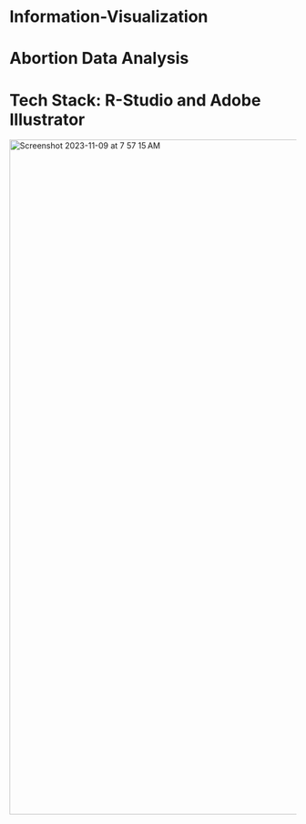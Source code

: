# Information-Visualization

# Abortion Data Analysis
# Tech Stack: R-Studio and Adobe Illustrator

<img width="1186" alt="Screenshot 2023-11-09 at 7 57 15 AM" src="https://github.com/jasumonga17/Information-Visualization/assets/76562774/b6a2ec7f-4919-46be-a704-7972ccc02fc8">
